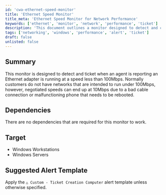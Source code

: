 ```yaml
---
id: 'cwa-ethernet-speed-monitor'
title: 'Ethernet Speed Monitor'
title_meta: 'Ethernet Speed Monitor for Network Performance'
keywords: ['ethernet', 'monitor', 'network', 'performance', 'ticket']
description: 'This document outlines a monitor designed to detect and create tickets when an agent reports an Ethernet adapter running at speeds less than 100Mbps. It addresses common issues like bad cable connections or malfunctioning devices that can lead to reduced network performance.'
tags: ['networking', 'windows', 'performance', 'alert', 'ticket']
draft: false
unlisted: false
---
```

## Summary

This monitor is designed to detect and ticket when an agent is reporting an Ethernet adapter is running at a speed less than 100Mbps. Normally customers do not have networks that are intended to run under 100Mbps, however, negotiated speeds can end up at 10Mbps due to a bad cable connection or malfunctioning phone that needs to be rebooted.

## Dependencies

There are no dependencies that are required for this monitor to work.

## Target

- Windows Workstations
- Windows Servers

## Suggested Alert Template

Apply the `△ Custom - Ticket Creation Computer` alert template unless otherwise specified.



